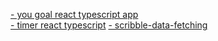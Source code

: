 [- you goal react typescript app](https://complete-sidewalk.surge.sh/)  
[- timer react typescript](https://omniscient-hel.surge.sh/)
[- scribble-data-fetching](http://ill-fated-transport.surge.sh/)
